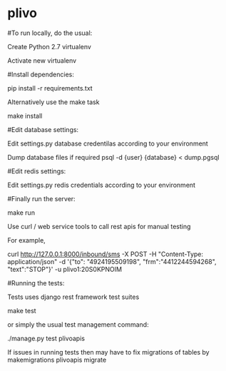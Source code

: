 # plivo

#To run locally, do the usual:

Create Python 2.7 virtualenv

Activate new virtualenv

#Install dependencies:

pip install -r requirements.txt

Alternatively use the make task

make install

#Edit database settings:

Edit settings.py database credentilas according to your environment

Dump database files if required
psql -d {user} {database} < dump.pgsql

#Edit redis settings:

Edit settings.py redis credentials according to your environment

#Finally run the server:

make run

Use curl / web service tools to call rest apis for manual testing

For example,

curl http://127.0.0.1:8000/inbound/sms -X POST  -H "Content-Type: application/json" -d '{"to": "4924195509198", "frm":"4412244594268", "text":"STOP"}' -u plivo1:20S0KPNOIM

#Running the tests:

Tests uses django rest framework test suites

make test

or simply the usual test management command:

./manage.py test plivoapis

If issues in running tests
then may have to fix migrations of tables by
makemigrations plivoapis
migrate
